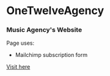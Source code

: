 # OneTwelveAgency 
### Music Agency's Website

Page uses:
- Mailchimp subscription form

[Visit here](https://onetwelveagency.com)
